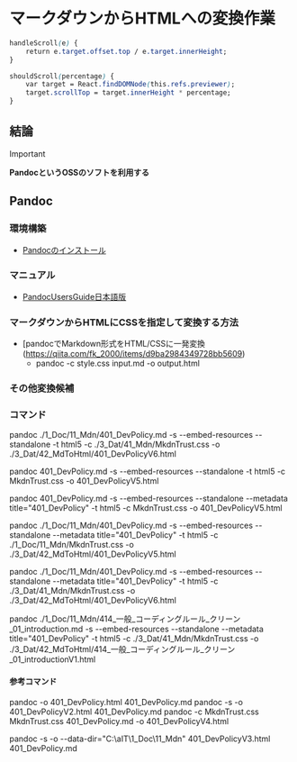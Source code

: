 # マークダウンからHTMLへの変換作業

```css
handleScroll(e) {
    return e.target.offset.top / e.target.innerHeight;
}

shouldScroll(percentage) {
    var target = React.findDOMNode(this.refs.previewer);
    target.scrollTop = target.innerHeight * percentage;
}
```


## 結論

> [!IMPORTANT]  
> **PandocというOSSのソフトを利用する**

## Pandoc

### 環境構築

- [Pandocのインストール](https://docs.zettlr.com/ja/installing-pandoc/)

### マニュアル

- [PandocUsersGuide日本語版](https://pandoc-doc-ja.readthedocs.io/ja/latest/users-guide.html)

### マークダウンからHTMLにCSSを指定して変換する方法

- [pandocでMarkdown形式をHTML/CSSに一発変換(https://qiita.com/fk_2000/items/d9ba2984349728bb5609)
  - pandoc -c style.css input.md -o output.html



### その他変換候補



### コマンド

pandoc ./1_Doc/11_Mdn/401_DevPolicy.md -s --embed-resources --standalone -t html5 -c ./3_Dat/41_Mdn/MkdnTrust.css -o ./3_Dat/42_MdToHtml/401_DevPolicyV6.html



pandoc 401_DevPolicy.md -s --embed-resources --standalone  -t html5 -c MkdnTrust.css -o 401_DevPolicyV5.html



pandoc 401_DevPolicy.md -s --embed-resources --standalone  --metadata title="401_DevPolicy" -t html5 -c MkdnTrust.css -o 401_DevPolicyV5.html



pandoc ./1_Doc/11_Mdn/401_DevPolicy.md -s --embed-resources --standalone  --metadata title="401_DevPolicy" -t html5 -c ./1_Doc/11_Mdn/MkdnTrust.css -o ./3_Dat/42_MdToHtml/401_DevPolicyV5.html

pandoc ./1_Doc/11_Mdn/401_DevPolicy.md -s --embed-resources --standalone  --metadata title="401_DevPolicy" -t html5 -c ./3_Dat/41_Mdn/MkdnTrust.css -o ./3_Dat/42_MdToHtml/401_DevPolicyV6.html


pandoc ./1_Doc/11_Mdn/414_一般_コーディングルール_クリーン_01_introduction.md -s --embed-resources --standalone  --metadata title="401_DevPolicy" -t html5 -c ./3_Dat/41_Mdn/MkdnTrust.css -o ./3_Dat/42_MdToHtml/414_一般_コーディングルール_クリーン_01_introductionV1.html





#### 参考コマンド

pandoc -o 401_DevPolicy.html 401_DevPolicy.md
pandoc -s -o 401_DevPolicyV2.html 401_DevPolicy.md
pandoc -c MkdnTrust.css MkdnTrust.css 401_DevPolicy.md -o 401_DevPolicyV4.html


pandoc -s -o --data-dir="C:\aIT\1_Doc\11_Mdn" 401_DevPolicyV3.html 401_DevPolicy.md


